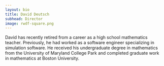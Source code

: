 ```yaml
---
layout: bio
title: David Deutsch
subhead: Director
image: rwdf-square.png
---
```


David has recently retired from a career as a high school mathematics teacher. Previously, he had worked as a software engineer specializing in simulation software.  He received his undergraduate degree in mathematics from the University of Maryland College Park and completed graduate work in mathematics at Boston University.

